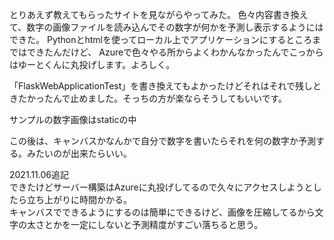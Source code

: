 とりあえず教えてもらったサイトを見ながらやってみた。
色々内容書き換えて、数字の画像ファイルを読み込んでその数字が何かを予測し表示するようにはできた。
Pythonとhtmlを使ってローカル上でアプリケーションにするところまではできたんだけど、
Azureで色々やる所からよくわかんなかったんでこっからはゆーとくんに丸投げします。よろしく。

「FlaskWebApplicationTest」を書き換えてもよかったけどそれはそれで残しときたかったんで止めました。そっちの方が楽ならそうしてもいいです。

サンプルの数字画像はstaticの中

この後は、キャンバスかなんかで自分で数字を書いたらそれを何の数字か予測する。みたいのが出来たらいい。

2021.11.06追記<br>
できたけどサーバー構築はAzureに丸投げしてるので久々にアクセスしようとしたら立ち上がりに時間かかる。<br>
キャンバスでできるようにするのは簡単にできるけど、画像を圧縮してるから文字の太さとかを一定にしないと予測精度がすごい落ちると思う。
